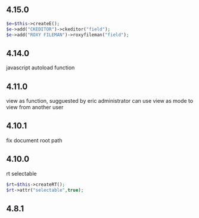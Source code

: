 ## 4.15.0
```php
$e=$this->createE();
$e->add("CKEDITOR")->ckeditor("field");
$e->add("ROXY FILEMAN")->roxyfileman("field");
```

## 4.14.0
javascript autoload function

## 4.11.0
view as function, sugguested by eric
administrator can use view as mode to view from another user

## 4.10.1
fix document root path

## 4.10.0

rt selectable
```php
$rt=$this->createRT();
$rt->attr("selectable",true);
``` 

## 4.8.1